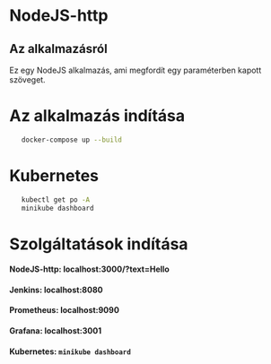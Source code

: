 # NodeJS-http

## Az alkalmazásról

Ez egy NodeJS alkalmazás, ami megfordít egy paraméterben kapott szöveget.

# Az alkalmazás indítása

```bash
   docker-compose up --build
   ```
# Kubernetes

```bash
   kubectl get po -A
   minikube dashboard
   ```
# Szolgáltatások indítása

#### NodeJS-http: localhost:3000/?text=Hello
#### Jenkins: localhost:8080
#### Prometheus: localhost:9090
#### Grafana: localhost:3001
#### Kubernetes: ``` minikube dashboard ```